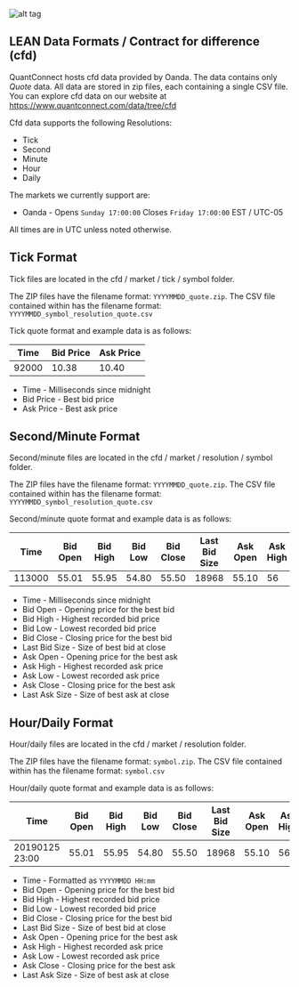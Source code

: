 ![alt tag](https://raw.githubusercontent.com/QuantConnect/Lean/master/Documentation/logo.white.small.png) 
## LEAN Data Formats / Contract for difference (cfd)

QuantConnect hosts cfd data provided by Oanda. The data contains only *Quote* data.
All data are stored in zip files, each containing a single CSV file. You can explore cfd data on our website at https://www.quantconnect.com/data/tree/cfd

Cfd data supports the following Resolutions:

* Tick
* Second
* Minute
* Hour
* Daily

The markets we currently support are:

* Oanda - Opens `Sunday 17:00:00` Closes `Friday 17:00:00` EST / UTC-05

All times are in UTC unless noted otherwise.

## Tick Format
Tick files are located in the cfd / market / tick / symbol folder.

The ZIP files have the filename format: `YYYYMMDD_quote.zip`. The CSV file contained within has the filename format: `YYYYMMDD_symbol_resolution_quote.csv`

Tick quote format and example data is as follows:

| Time | Bid Price | Ask Price |
| ---- | --------- | --------- |
| 92000 | 10.38 | 10.40 |

* Time - Milliseconds since midnight
* Bid Price - Best bid price
* Ask Price - Best ask price

## Second/Minute Format
Second/minute files are located in the cfd / market / resolution / symbol folder. 

The ZIP files have the filename format: `YYYYMMDD_quote.zip`. The CSV file contained within has the filename format: `YYYYMMDD_symbol_resolution_quote.csv`

Second/minute quote format and example data is as follows:

| Time | Bid Open | Bid High | Bid Low | Bid Close | Last Bid Size | Ask Open | Ask High | Ask Low | Ask Close | Last Ask Size |
| ---- | -------- | -------- | ------- | --------- | ------------- | -------- | -------- | ------- | --------- | ------------- |
| 113000 | 55.01 | 55.95 | 54.80 | 55.50 | 18968 | 55.10 | 56 | 54.85 | 55.55 | 2913 |

* Time - Milliseconds since midnight
* Bid Open - Opening price for the best bid
* Bid High - Highest recorded bid price
* Bid Low - Lowest recorded bid price
* Bid Close - Closing price for the best bid
* Last Bid Size - Size of best bid at close
* Ask Open - Opening price for the best ask
* Ask High - Highest recorded ask price
* Ask Low - Lowest recorded ask price
* Ask Close - Closing price for the best ask
* Last Ask Size - Size of best ask at close

## Hour/Daily Format
Hour/daily files are located in the cfd / market / resolution folder.

The ZIP files have the filename format: `symbol.zip`. The CSV file contained within has the filename format: `symbol.csv`

Hour/daily quote format and example data is as follows:

| Time | Bid Open | Bid High | Bid Low | Bid Close | Last Bid Size | Ask Open | Ask High | Ask Low | Ask Close | Last Ask Size |
| ---- | -------- | -------- | ------- | --------- | ------------- | -------- | -------- | ------- | --------- | ------------- |
| 20190125 23:00 | 55.01 | 55.95 | 54.80 | 55.50 | 18968 | 55.10 | 56 | 54.85 | 55.55 | 2913 |

* Time - Formatted as `YYYYMMDD HH:mm`
* Bid Open - Opening price for the best bid
* Bid High - Highest recorded bid price
* Bid Low - Lowest recorded bid price
* Bid Close - Closing price for the best bid
* Last Bid Size - Size of best bid at close
* Ask Open - Opening price for the best ask
* Ask High - Highest recorded ask price
* Ask Low - Lowest recorded ask price
* Ask Close - Closing price for the best ask
* Last Ask Size - Size of best ask at close